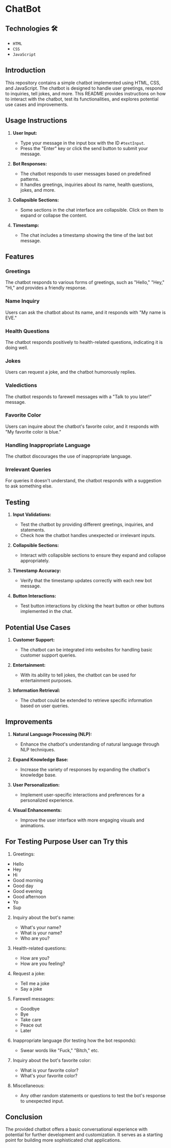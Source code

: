 # ChatBot

## Technologies 🛠️
* `HTML`
* `CSS`
* `JavaScript`


## Introduction

This repository contains a simple chatbot implemented using HTML, CSS, and JavaScript. The chatbot is designed to handle user greetings, respond to inquiries, tell jokes, and more. This README provides instructions on how to interact with the chatbot, test its functionalities, and explores potential use cases and improvements.

## Usage Instructions

1. **User Input:**
   - Type your message in the input box with the ID `#textInput`.
   - Press the "Enter" key or click the send button to submit your message.

2. **Bot Responses:**
   - The chatbot responds to user messages based on predefined patterns.
   - It handles greetings, inquiries about its name, health questions, jokes, and more.

3. **Collapsible Sections:**
   - Some sections in the chat interface are collapsible. Click on them to expand or collapse the content.

4. **Timestamp:**
   - The chat includes a timestamp showing the time of the last bot message.

## Features

### Greetings
The chatbot responds to various forms of greetings, such as "Hello," "Hey," "Hi," and provides a friendly response.

### Name Inquiry
Users can ask the chatbot about its name, and it responds with "My name is EVE."

### Health Questions
The chatbot responds positively to health-related questions, indicating it is doing well.

### Jokes
Users can request a joke, and the chatbot humorously replies.

### Valedictions
The chatbot responds to farewell messages with a "Talk to you later!" message.

### Favorite Color
Users can inquire about the chatbot's favorite color, and it responds with "My favorite color is blue."

### Handling Inappropriate Language
The chatbot discourages the use of inappropriate language.

### Irrelevant Queries
For queries it doesn't understand, the chatbot responds with a suggestion to ask something else.

## Testing

1. **Input Validations:**
   - Test the chatbot by providing different greetings, inquiries, and statements.
   - Check how the chatbot handles unexpected or irrelevant inputs.

2. **Collapsible Sections:**
   - Interact with collapsible sections to ensure they expand and collapse appropriately.

3. **Timestamp Accuracy:**
   - Verify that the timestamp updates correctly with each new bot message.

4. **Button Interactions:**
   - Test button interactions by clicking the heart button or other buttons implemented in the chat.

## Potential Use Cases

1. **Customer Support:**
   - The chatbot can be integrated into websites for handling basic customer support queries.

2. **Entertainment:**
   - With its ability to tell jokes, the chatbot can be used for entertainment purposes.

3. **Information Retrieval:**
   - The chatbot could be extended to retrieve specific information based on user queries.

## Improvements

1. **Natural Language Processing (NLP):**
   - Enhance the chatbot's understanding of natural language through NLP techniques.

2. **Expand Knowledge Base:**
   - Increase the variety of responses by expanding the chatbot's knowledge base.

3. **User Personalization:**
   - Implement user-specific interactions and preferences for a personalized experience.

4. **Visual Enhancements:**
   - Improve the user interface with more engaging visuals and animations.







 ##  For Testing Purpose User can Try this 
 1. Greetings:
   - Hello
   - Hey
   - Hi
   - Good morning
   - Good day
   - Good evening
   - Good afternoon
   - Yo
   - Sup

2. Inquiry about the bot's name:
   - What's your name?
   - What is your name?
   - Who are you?

3. Health-related questions:
   - How are you?
   - How are you feeling?

4. Request a joke:
   - Tell me a joke
   - Say a joke

5. Farewell messages:
   - Goodbye
   - Bye
   - Take care
   - Peace out
   - Later

6. Inappropriate language (for testing how the bot responds):
   - Swear words like "Fuck," "Bitch," etc.

7. Inquiry about the bot's favorite color:
   - What is your favorite color?
   - What's your favorite color?

8. Miscellaneous:
   - Any other random statements or questions to test the bot's response to unexpected input.


## Conclusion

The provided chatbot offers a basic conversational experience with potential for further development and customization. It serves as a starting point for building more sophisticated chat applications.



